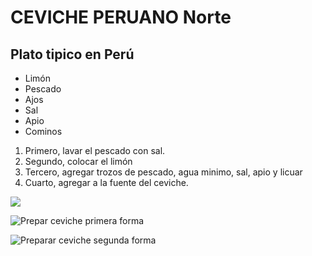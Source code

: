 # CEVICHE PERUANO Norte

## Plato tipico en Perú

- Limón
- Pescado
- Ajos
- Sal
- Apio
- Cominos

1. Primero, lavar el pescado con sal.
2. Segundo, colocar el limón
3. Tercero, agregar trozos de pescado, agua minimo, sal, apio y licuar
4. Cuarto, agregar a la fuente del ceviche.

<img src="https://th.bing.com/th/id/OIP.76bbP1osM3u9iusZqXpQiAHaD4?w=177&h=104&c=7&bgcl=5c0744&r=0&o=6&pid=13.1">

![Prepar ceviche primera forma](https://th.bing.com/th?&id=OVP.RvId4fxaHMhAwBT88uYOCwEsDh&w=326&h=183&c=7&pid=2.1&rs=1)

![Preparar ceviche segunda forma](https://th.bing.com/th?&id=OVP.pbaoqq1O1sJX29htPwgEgwHgFo&w=326&h=183&c=7&pid=2.1&rs=1)
